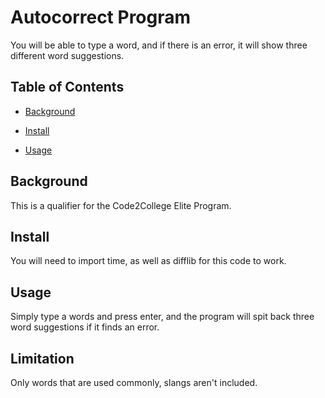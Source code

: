 # Autocorrect Program

You will be able to type a word, and if there is an error, it will show three different word suggestions.

## Table of Contents

- [Background](#background)

- [Install](#install)

- [Usage](#usage)

## Background

This is a qualifier for the Code2College Elite Program.

## Install

You will need to import time, as well as difflib for this code to work.

## Usage

Simply type a words and press enter, and the program will spit back three word suggestions if it finds an error.

## Limitation

Only words that are used commonly, slangs aren't included.
